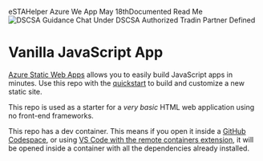 eSTAHelper Azure We App May 18thDocumented Read Me![DSCSA Guidance Chat Under DSCSA Authorized Tradin Partner Defined](https://github.com/RamBalani/my-first-static-web-app/assets/37209670/62b4a6bf-f9c9-4bd7-92b4-69f101c4fe4c)
# Vanilla JavaScript App

[Azure Static Web Apps](https://docs.microsoft.com/azure/static-web-apps/overview) allows you to easily build JavaScript apps in minutes. Use this repo with the [quickstart](https://docs.microsoft.com/azure/static-web-apps/getting-started?tabs=vanilla-javascript) to build and customize a new static site.

This repo is used as a starter for a _very basic_ HTML web application using no front-end frameworks.

This repo has a dev container. This means if you open it inside a [GitHub Codespace](https://github.com/features/codespaces), or using [VS Code with the remote containers extension](https://code.visualstudio.com/docs/remote/containers), it will be opened inside a container with all the dependencies already installed.
